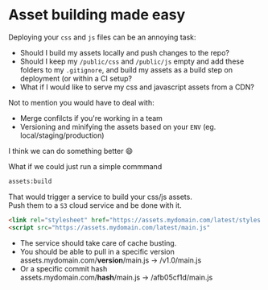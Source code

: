 # Asset building made easy


Deploying your `css` and `js` files can be  an annoying task:

- Should I build my assets locally and push changes to the repo?
- Should I keep my `/public/css` and `/public/js` empty and add these folders to my `.gitignore`, and build my assets as a build step on deployment (or within a CI setup?
- What if I would like to serve my css and javascript assets from a CDN?

Not to mention you would have to deal with:
- Merge confilcts if you're working in a team
- Versioning and minifying the assets based on your `ENV` (eg. local/staging/production)

I think we can do something better :smile:

What if we could just run a simple commmand

```bash
assets:build
```

That would trigger a service to build your css/js assets.  
Push them to a `S3` cloud service and be done with it. 

```html
<link rel="stylesheet" href="https://assets.mydomain.com/latest/styles.css">
<script src="https://assets.mydomain.com/latest/main.js"
```

- The service should take care of cache busting.
- You should be able to pull in a specific version  
assets.mydomain.com/**version**/main.js -> /v1.0/main.js
- Or a specific commit hash  
assets.mydomain.com/**hash**/main.js -> /afb05cf1d/main.js
